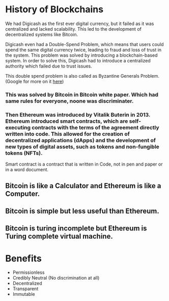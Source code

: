 # History of Blockchains

We had Digicash as the first ever digital currency, but it failed as it was centralized and lacked scalability. This led to the development of decentralized systems like Bitcoin.

Digicash even had a Double-Spend Problem, which means that users could spend the same digital currency twice, leading to fraud and loss of trust in the system. This problem was solved by introducing a blockchain-based system. In order to solve this, Digicash had to introduce a centralized authority which failed due to trust issues.

This double spend problem is also called as Byzantine Generals Problem. (Google for more on it [here](https://en.wikipedia.org/wiki/Byzantine_fault_tolerance))

### This was solved by Bitcoin in Bitcoin white paper. Which had same rules for everyone, noone was discriminater.

### Then Ethereum was introduced by Vitalik Buterin in 2013. Ethereum introduced smart contracts, which are self-executing contracts with the terms of the agreement directly written into code. This allowed for the creation of decentralized applications (dApps) and the development of new types of digital assets, such as tokens and non-fungible tokens (NFTs).

Smart contract is a contract that is written in Code, not in pen and paper or in a word document.

## Bitcoin is like a Calculator and Ethereum is like a Computer.
## Bitcoin is simple but less useful than Ethereum.
## Bitcoin is turing incomplete but Ethereum is Turing complete virtual machine.

# Benefits

- Permissionless
- Credibly Neutral (No discrimination at all)
- Decentralized
- Transparent
- Immutable
